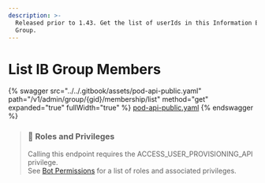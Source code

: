 ```yaml
---
description: >-
  Released prior to 1.43. Get the list of userIds in this Information Barrier
  Group.
---
```


# List IB Group Members

{% swagger src="../../.gitbook/assets/pod-api-public.yaml" path="/v1/admin/group/{gid}/membership/list" method="get" expanded="true" fullWidth="true" %}
[pod-api-public.yaml](../../.gitbook/assets/pod-api-public.yaml)
{% endswagger %}

> ### 🚧 Roles and Privileges
>
> Calling this endpoint requires the ACCESS\_USER\_PROVISIONING\_API privilege.\
> See [Bot Permissions](https://docs.developers.symphony.com/building-bots-on-symphony/configuration/bot-permissions) for a list of roles and associated privileges.
